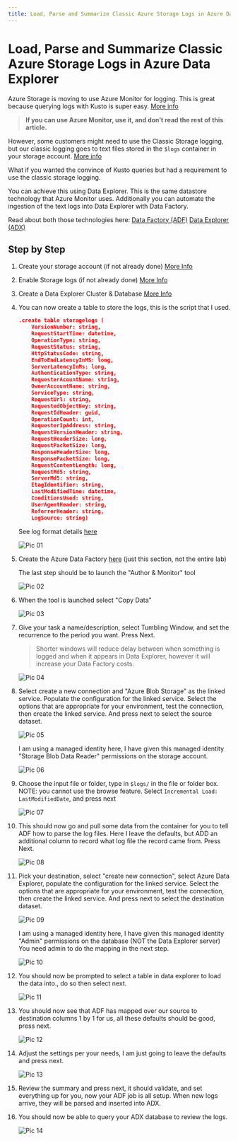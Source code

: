 ```yaml
---
title: Load, Parse and Summarize Classic Azure Storage Logs in Azure Data Explorer
---
```


# Load, Parse and Summarize Classic Azure Storage Logs in Azure Data Explorer

Azure Storage is moving to use Azure Monitor for logging. This is great because querying logs with Kusto is super easy. [More info](https://docs.microsoft.com/azure/storage/blobs/monitor-blob-storage)

> **If you can use Azure Monitor, use it, and don’t read the rest of this article.**

However, some customers might need to use the Classic Storage logging, but our classic logging goes to text files stored in the `$logs` container in your storage account. [More info](https://docs.microsoft.com/azure/storage/common/storage-analytics-logging)

What if you wanted the convince of Kusto queries but had a requirement to use the classic storage logging.

You can achieve this using Data Explorer. This is the same datastore technology that Azure Monitor uses. Additionally you can automate the ingestion of the text logs into Data Explorer with Data Factory.

Read about both those technologies here:
[Data Factory (ADF)](https://docs.microsoft.com/azure/data-factory/introduction)
[Data Explorer (ADX)](https://docs.microsoft.com/azure/data-explorer/data-explorer-overview)

## Step by Step

1. Create your storage account (if not already done) [More Info](https://docs.microsoft.com/azure/storage/common/storage-account-create)

1. Enable Storage logs (if not already done) [More Info](https://docs.microsoft.com/azure/storage/common/manage-storage-analytics-logs)

1. Create a Data Explorer Cluster & Database [More Info](https://docs.microsoft.com/azure/data-explorer/create-cluster-database-portal)

1. You can now create a table to store the logs, this is the script that I used.

    ``` json
    .create table storagelogs (
        VersionNumber: string, 
        RequestStartTime: datetime, 
        OperationType: string, 
        RequestStatus: string, 
        HttpStatusCode: string, 
        EndToEndLatencyInMS: long, 
        ServerLatencyInMs: long, 
        AuthenticationType: string, 
        RequesterAcountName: string, 
        OwnerAccountName: string, 
        ServiceType: string, 
        RequestUrl: string, 
        RequestedObjectKey: string, 
        RequestIdHeader: guid, 
        OperationCount: int, 
        RequesterIpAddress: string, 
        RequestVersionHeader: string, 
        RequestHeaderSize: long, 
        RequestPacketSize: long, 
        ResponseHeaderSize: long, 
        ResponsePacketSize: long, 
        RequestContentLength: long, 
        RequestMd5: string, 
        ServerMd5: string, 
        EtagIdentifier: string, 
        LastModifiedTime: datetime, 
        ConditionsUsed: string, 
        UserAgentHeader: string, 
        ReferrerHeader: string, 
        LogSource: string)
    ```

    See log format details [here](https://docs.microsoft.com/rest/api/storageservices/storage-analytics-log-format)

    ![Pic 01](pic01.png)

1. Create the Azure Data Factory [here](https://docs.microsoft.com/azure/data-factory/quickstart-create-data-factory-portal#create-a-data-factory) (just this section, not the entire lab)

    The last step should be to launch the "Author & Monitor" tool

    ![Pic 02](pic02.png)

1. When the tool is launched select "Copy Data"

    ![Pic 03](pic03.png)

1. Give your task a name/description, select Tumbling Window, and set the recurrence to the period you want. Press Next.

    > Shorter windows will reduce delay between when something is logged and when it appears in Data Explorer, however it will increase your Data Factory costs.

    ![Pic 04](pic04.png)

1. Select create a new connection and "Azure Blob Storage" as the linked service. Populate the configuration for the linked service. Select the options that are appropriate for your environment, test the connection, then create the linked service. And press next to select the source dataset.

    ![Pic 05](pic05.png)

    I am using a managed identity here, I have given this managed identity "Storage Blob Data Reader" permissions on the storage account.

    ![Pic 06](pic06.png)

1. Choose the input file or folder, type in `$logs/` in the file or folder box. NOTE: you cannot use the browse feature. Select `Incremental Load: LastModifiedDate`, and press next

    ![Pic 07](pic07.png)

1. This should now go and pull some data from the container for you to tell ADF how to parse the log files. Here I leave the defaults, but ADD an additional column to record what log file the record came from. Press Next.

    ![Pic 08](pic08.png)

1. Pick your destination, select "create new connection", select Azure Data Explorer, populate the configuration for the linked service. Select the options that are appropriate for your environment, test the connection, then create the linked service. And press next to select the destination dataset.

    ![Pic 09](pic09.png)

    I am using a managed identity here, I have given this managed identity "Admin" permissions on the database (NOT the Data Explorer server) You need admin to do the mapping in the next step.

    ![Pic 10](pic10.png)

1. You should now be prompted to select a table in data explorer to load the data into., do so then select next.

    ![Pic 11](pic11.png)

1. You should now see that ADF has mapped over our source to destination columns 1 by 1 for us, all these defaults should be good, press next.

    ![Pic 12](pic12.png)

1. Adjust the settings per your needs, I am just going to leave the defaults and press next.

    ![Pic 13](pic13.png)

1. Review the summary and press next, it should validate, and set everything up for you, now your ADF job is all setup. When new logs arrive, they will be parsed and inserted into ADX.

1. You should now be able to query your ADX database to review the logs.

    ![Pic 14](pic14.png)
